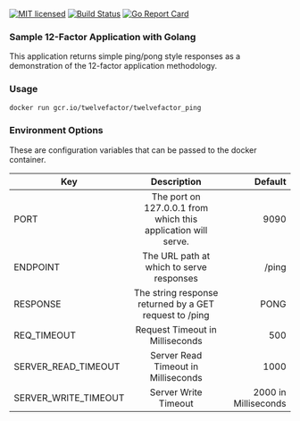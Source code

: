 [![MIT licensed](https://img.shields.io/badge/license-MIT-blue.svg)](https://raw.githubusercontent.com/b3ntly/twelvefactor_ping/master/LICENSE.txt) 
[![Build Status](https://travis-ci.org/b3ntly/twelvefactor_ping.svg?branch=master)](https://travis-ci.org/b3ntly/twelvefactor_ping)
[![Go Report Card](https://goreportcard.com/badge/github.com/b3ntly/twelvefactor_ping)](https://goreportcard.com/report/github.com/b3ntly/twelvefactor_ping)

### Sample 12-Factor Application with Golang

This application returns simple ping/pong style responses as a demonstration
of the 12-factor application methodology.

### Usage

```bash
docker run gcr.io/twelvefactor/twelvefactor_ping
```

### Environment Options

These are configuration variables that can be passed to the docker container.

| Key | Description | Default |
| ------------- |:-------------:| -----:|
| PORT | The port on 127.0.0.1 from which this application will serve. | 9090 |
| ENDPOINT | The URL path at which to serve responses | /ping |
| RESPONSE | The string response returned by a GET request to /ping | PONG |
| REQ_TIMEOUT | Request Timeout in Milliseconds | 500 |
| SERVER_READ_TIMEOUT | Server Read Timeout in Milliseconds | 1000 |
| SERVER_WRITE_TIMEOUT | Server Write Timeout | 2000 in Milliseconds |